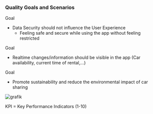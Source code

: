 ### Quality Goals and Scenarios ###

 
 Goal

 * Data Security should not influence the User Experience 
    - Feeling safe and secure while using the app without feeling restricted 

Goal

 * Realtime changes/information should be visible in the app (Car availability, current time of rental,...)


Goal

 * Promote sustainability and reduce the environmental impact of car sharing

![grafik](https://github.com/Csisko3/SWARC-CarCompass/assets/131276050/bc092321-d7ae-4092-8518-e5ac835108bf)


KPI = Key Performance Indicators (1-10)
